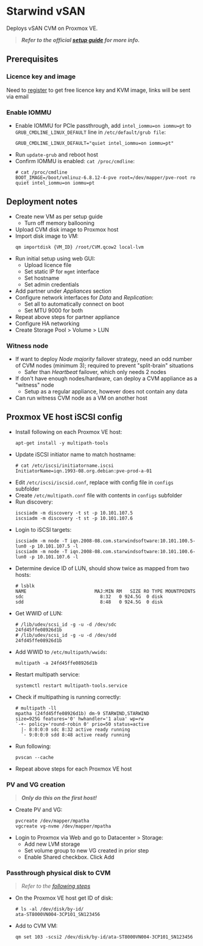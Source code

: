 # Starwind vSAN
Deploys vSAN CVM on Proxmox VE. 

> ***Refer to the official [setup guide](https://www.starwindsoftware.com/resource-library/starwind-virtual-san-vsan-configuration-guide-for-proxmox-virtual-environment-ve-kvm-vsan-deployed-as-a-controller-virtual-machine-cvm-using-web-ui/) for more info.***

## Prerequisites
### Licence key and image
Need to [register](https://www.starwindsoftware.com/starwind-virtual-san#download) to get free licence key and KVM image, links will be sent via email

### Enable IOMMU
- Enable IOMMU for PCIe passthrough, add `intel_iommu=on iommu=pt` to `GRUB_CMDLINE_LINUX_DEFAULT` line in `/etc/default/grub file`:
  ```shell
  GRUB_CMDLINE_LINUX_DEFAULT="quiet intel_iommu=on iommu=pt"
  ```
- Run `update-grub` and reboot host
- Confirm IOMMU is enabled: `cat /proc/cmdline`:
  ```shell
  # cat /proc/cmdline
  BOOT_IMAGE=/boot/vmlinuz-6.8.12-4-pve root=/dev/mapper/pve-root ro quiet intel_iommu=on iommu=pt
  ```

## Deployment notes
- Create new VM as per setup guide
  - Turn off memory ballooning
- Upload CVM disk image to Proxmox host
- Import disk image to VM:
  ```shell
  qm importdisk {VM_ID} /root/CVM.qcow2 local-lvm
  ```
- Run initial setup using web GUI:
  - Upload licence file
  - Set static IP for `mgmt` interface
  - Set hostname
  - Set admin credentials
- Add partner under *Appliances* section
- Configure network interfaces for *Data* and *Replication*:
  - Set all to automatically connect on boot
  - Set MTU 9000 for both
- Repeat above steps for partner appliance
- Configure HA networking
- Create Storage Pool > Volume > LUN

### Witness node
- If want to deploy *Node majority* failover strategy, need an odd number of CVM nodes (minimum 3); required to prevent "split-brain" situations
  - Safer than *Heartbeat* failover, which only needs 2 nodes
- If don't have enough nodes/hardware, can deploy a CVM appliance as a "witness" node
  - Setup as a regular appliance, however does not contain any data
- Can run witness CVM node as a VM on another host

## Proxmox VE host iSCSI config
- Install following on each Proxmox VE host:
  ```shell
  apt-get install -y multipath-tools
  ```
- Update iSCSI initiator name to match hostname:
  ```shell
  # cat /etc/iscsi/initiatorname.iscsi
  InitiatorName=iqn.1993-08.org.debian:pve-prod-a-01
  ```
- Edit `/etc/iscsi/iscsid.conf`, replace with config file in `configs` subfolder
- Create `/etc/multipath.conf` file with contents in `configs` subfolder 
- Run discovery:
  ```shell
  iscsiadm -m discovery -t st -p 10.101.107.5
  iscsiadm -m discovery -t st -p 10.101.107.6
  ```
- Login to iSCSI targets:
  ```shell
  iscsiadm -m node -T iqn.2008-08.com.starwindsoftware:10.101.100.5-lun0 -p 10.101.107.5 -l
  iscsiadm -m node -T iqn.2008-08.com.starwindsoftware:10.101.100.6-lun0 -p 10.101.107.6 -l
  ```
- Determine device ID of LUN, should show twice as mapped from two hosts:
  ```shell
  # lsblk
  NAME                         MAJ:MIN RM   SIZE RO TYPE MOUNTPOINTS
  sdc                            8:32   0 924.5G  0 disk
  sdd                            8:48   0 924.5G  0 disk
  ```
- Get WWID of LUN:
  ```shell
  # /lib/udev/scsi_id -g -u -d /dev/sdc
  24fd45ffe08926d1b
  # /lib/udev/scsi_id -g -u -d /dev/sdd
  24fd45ffe08926d1b
  ```
- Add WWID to `/etc/multipath/wwids`:
  ```shell
  multipath -a 24fd45ffe08926d1b
  ```
- Restart multipath service:
  ```shell
  systemctl restart multipath-tools.service
  ```
- Check if multipathing is running correctly:
  ```shell
  # multipath -ll
  mpatha (24fd45ffe08926d1b) dm-9 STARWIND,STARWIND
  size=925G features='0' hwhandler='1 alua' wp=rw
  `-+- policy='round-robin 0' prio=50 status=active
    |- 8:0:0:0 sdc 8:32 active ready running
    `- 9:0:0:0 sdd 8:48 active ready running
  ```
- Run following:
  ```shell
  pvscan --cache
  ```
- Repeat above steps for each Proxmox VE host

### PV and VG creation
> ***Only do this on the first host!***
- Create PV and VG:
  ```shell
  pvcreate /dev/mapper/mpatha
  vgcreate vg-nvme /dev/mapper/mpatha
  ```
- Login to Proxmox via Web and go to Datacenter > Storage:
  - Add new LVM storage
  - Set volume group to new VG created in prior step
  - Enable Shared checkbox. Click Add

### Passthrough physical disk to CVM
> *Refer to the [following steps](https://pve.proxmox.com/wiki/Passthrough_Physical_Disk_to_Virtual_Machine_(VM))*
- On the Proxmox VE host get ID of disk:
  ```shell
  # ls -al /dev/disk/by-id/
  ata-ST8000VN004-3CP101_SN123456
  ```
- Add to CVM VM:
  ```shell
  qm set 103 -scsi2 /dev/disk/by-id/ata-ST8000VN004-3CP101_SN123456
  ```
